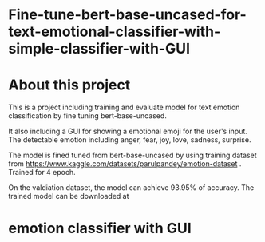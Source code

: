 # Fine-tune-bert-base-uncased-for-text-emotional-classifier-with-simple-classifier-with-GUI
# About this project
This is a project including training and evaluate model for text emotion classification by fine tuning bert-base-uncased.

It also including a GUI for showing a emotional emoji for the user's input. The detectable emotion including anger, fear, joy, love, sadness, surprise.

The model is fined tuned from bert-base-uncased by using training dataset from https://www.kaggle.com/datasets/parulpandey/emotion-dataset . Trained for 4 epoch.

On the valdiation dataset, the model can achieve 93.95% of accuracy. The trained model can be downloaded at 

# emotion classifier with GUI 

